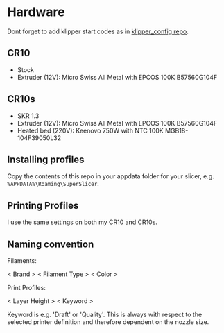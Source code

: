# Hardware 

Dont forget to add klipper start codes as in [klipper_config repo](https://github.com/fl0r1s/klipper_config). 

## CR10
- Stock
- Extruder (12V): Micro Swiss All Metal with EPCOS 100K B57560G104F

## CR10s
- SKR 1.3 
- Extruder (12V): Micro Swiss All Metal with EPCOS 100K B57560G104F
- Heated bed (220V): Keenovo 750W with NTC 100K MGB18-104F39050L32

## Installing profiles

Copy the contents of this repo in your appdata folder for your slicer, e.g. `%APPDATA%\Roaming\SuperSlicer`. 

## Printing Profiles

I use the same settings on both my CR10 and CR10s. 

## Naming convention

Filaments: 

< Brand > < Filament Type > < Color >

Print Profiles: 

< Layer Height > < Keyword >

Keyword is e.g. 'Draft' or 'Quality'. This is always with respect to the selected printer definition and therefore dependent on the nozzle size. 
